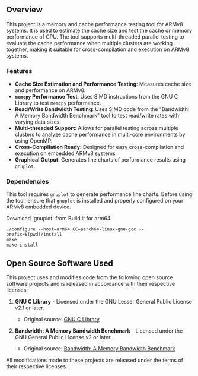 ## Overview

This project is a memory and cache performance testing tool for ARMv8 systems. It is used to estimate the cache size and test the cache or memory performance of CPU. The tool supports multi-threaded parallel testing to evaluate the cache performance when multiple clusters are working together, making it suitable for cross-compilation and execution on ARMv8 systems.

### Features

- **Cache Size Estimation and Performance Testing**: Measures cache size and performance on ARMv8.
- **`memcpy` Performance Test**: Uses SIMD instructions from the GNU C Library to test `memcpy` performance.
- **Read/Write Bandwidth Testing**: Uses SIMD code from the "Bandwidth: A Memory Bandwidth Benchmark" tool to test read/write rates with varying data sizes.
- **Multi-threaded Support**: Allows for parallel testing across multiple clusters to analyze cache performance in multi-core environments by using OpenMP.
- **Cross-Compilation Ready**: Designed for easy cross-compilation and execution on embedded ARMv8 systems.
- **Graphical Output**: Generates line charts of performance results using `gnuplot`.

### Dependencies

This tool requires `gnuplot` to generate performance line charts. Before using the tool, ensure that `gnuplot` is installed and properly configured on your ARMv8 embedded device.

Download 'gnuplot' from [](https://sourceforge.net/projects/gnuplot/files/gnuplot/)
Build it for arm64

```
./configure --host=arm64 CC=aarch64-linux-gnu-gcc --prefix=$(pwd)/install
make
make install
```

## Open Source Software Used

This project uses and modifies code from the following open source software projects and is released in accordance with their respective licenses:

1. **GNU C Library** - Licensed under the GNU Lesser General Public License v2.1 or later.
   - Original source: [GNU C Library](https://www.gnu.org/software/libc/)

2. **Bandwidth: A Memory Bandwidth Benchmark** - Licensed under the GNU General Public License v2 or later.
   - Original source: [Bandwidth: A Memory Bandwidth Benchmark](https://zs3.me/bandwidth.php)

All modifications made to these projects are released under the terms of their respective licenses.

